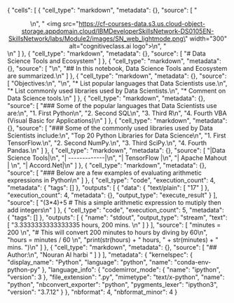 {
 "cells": [
  {
   "cell_type": "markdown",
   "metadata": {},
   "source": [
    "<center>\n",
    "    <img src=\"https://cf-courses-data.s3.us.cloud-object-storage.appdomain.cloud/IBMDeveloperSkillsNetwork-DS0105EN-SkillsNetwork/labs/Module2/images/SN_web_lightmode.png\" width=\"300\" alt=\"cognitiveclass.ai logo\">\n",
    "</center>\n"
   ]
  },
  {
   "cell_type": "markdown",
   "metadata": {},
   "source": [
    "#  Data Science Tools and Ecosystem"
   ]
  },
  {
   "cell_type": "markdown",
   "metadata": {},
   "source": [
    "\n",
    "## In this notebook, Data Science Tools and Ecosystem are summarized.\n"
   ]
  },
  {
   "cell_type": "markdown",
   "metadata": {},
   "source": [
    "Objectives:\n",
    "\n",
    "* List popular languages that Data Scientists use.\n",
    "* List commonly used libraries used by Data Scientists.\n",
    "* Comment on Data Science tools.\n"
   ]
  },
  {
   "cell_type": "markdown",
   "metadata": {},
   "source": [
    "### Some of the popular languages that Data Scientists use are:\n",
    "1. First Python\n",
    "2. Second SQL\n",
    "3. Third R\n",
    "4. Fourth VBA (Visual Basic for Applications)\n"
   ]
  },
  {
   "cell_type": "markdown",
   "metadata": {},
   "source": [
    "### Some of the commonly used libraries used by Data Scientists include:\n",
    "Top 20 Python Libraries for Data Science\n",
    "1. First TensorFlow.\n",
    "2. Second NumPy.\n",
    "3. Third SciPy.\n",
    "4. Fourth Pandas.\n"
   ]
  },
  {
   "cell_type": "markdown",
   "metadata": {},
   "source": [
    "|Data Science Tools|\n",
    "| -------------|\n",
    "| TensorFlow |\n",
    "| Apache Mahout | \n",
    "| Accord.Net|\n"
   ]
  },
  {
   "cell_type": "markdown",
   "metadata": {},
   "source": [
    "### Below are a few examples of evaluating arithmetic expressions in Python\n"
   ]
  },
  {
   "cell_type": "code",
   "execution_count": 4,
   "metadata": {
    "tags": []
   },
   "outputs": [
    {
     "data": {
      "text/plain": [
       "17"
      ]
     },
     "execution_count": 4,
     "metadata": {},
     "output_type": "execute_result"
    }
   ],
   "source": [
    "(3*4)+5 # This a simple arithmetic expression to mutiply then add integers\n"
   ]
  },
  {
   "cell_type": "code",
   "execution_count": 5,
   "metadata": {
    "tags": []
   },
   "outputs": [
    {
     "name": "stdout",
     "output_type": "stream",
     "text": [
      "3.3333333333333335 hours, 200 mins. \n"
     ]
    }
   ],
   "source": [
    "minutes = 200 \n",
    "# This will convert 200 minutes to hours by diving by 60\n",
    "hours = minutes / 60  \n",
    "print(str(hours) + \" hours, \" + str(minutes) + \" mins. \")\n"
   ]
  },
  {
   "cell_type": "markdown",
   "metadata": {},
   "source": [
    "## Author:\n",
    "Nouran Al harbi "
   ]
  }
 ],
 "metadata": {
  "kernelspec": {
   "display_name": "Python",
   "language": "python",
   "name": "conda-env-python-py"
  },
  "language_info": {
   "codemirror_mode": {
    "name": "ipython",
    "version": 3
   },
   "file_extension": ".py",
   "mimetype": "text/x-python",
   "name": "python",
   "nbconvert_exporter": "python",
   "pygments_lexer": "ipython3",
   "version": "3.7.12"
  }
 },
 "nbformat": 4,
 "nbformat_minor": 4
}

